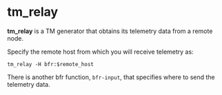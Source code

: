 # tm_relay

**tm_relay** is a TM generator that obtains its telemetry data from a remote node.

Specify the remote host from which you will receive telemetry as:
```
tm_relay -H bfr:$remote_host
```
There is another bfr function, `bfr-input`, that specifies where to send the
telemetry data.
